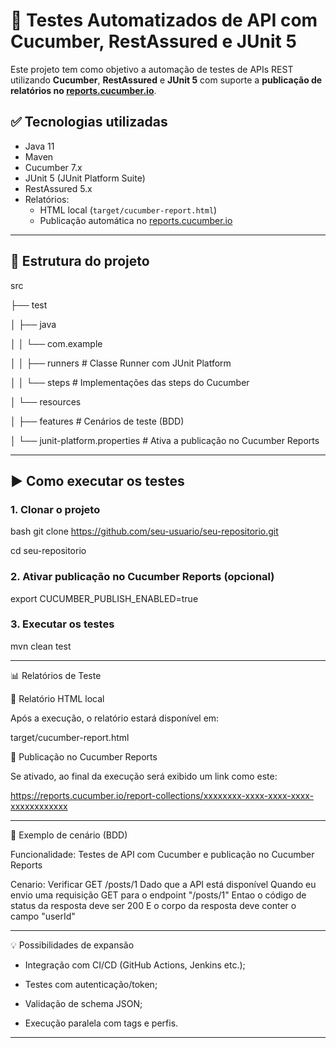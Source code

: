 # 🧪 Testes Automatizados de API com Cucumber, RestAssured e JUnit 5

Este projeto tem como objetivo a automação de testes de APIs REST utilizando **Cucumber**, **RestAssured** e **JUnit 5** com suporte a **publicação de relatórios no [reports.cucumber.io](https://reports.cucumber.io)**.

## ✅ Tecnologias utilizadas

- Java 11
- Maven
- Cucumber 7.x
- JUnit 5 (JUnit Platform Suite)
- RestAssured 5.x
- Relatórios:
  - HTML local (`target/cucumber-report.html`)
  - Publicação automática no [reports.cucumber.io](https://reports.cucumber.io)

---

## 📁 Estrutura do projeto

src

├── test

│ ├── java

│ │ └── com.example

│ │ ├── runners # Classe Runner com JUnit Platform

│ │ └── steps # Implementações das steps do Cucumber

│ └── resources

│ ├── features # Cenários de teste (BDD)

│ └── junit-platform.properties # Ativa a publicação no Cucumber Reports

---

## ▶️ Como executar os testes

### 1. Clonar o projeto

bash
git clone https://github.com/seu-usuario/seu-repositorio.git

cd seu-repositorio

### 2. Ativar publicação no Cucumber Reports (opcional)

export CUCUMBER_PUBLISH_ENABLED=true

### 3. Executar os testes
mvn clean test

---

📊 Relatórios de Teste

🔹 Relatório HTML local

Após a execução, o relatório estará disponível em:

target/cucumber-report.html

🔹 Publicação no Cucumber Reports

Se ativado, ao final da execução será exibido um link como este:

https://reports.cucumber.io/report-collections/xxxxxxxx-xxxx-xxxx-xxxx-xxxxxxxxxxxx

---

🧪 Exemplo de cenário (BDD)

Funcionalidade: Testes de API com Cucumber e publicação no Cucumber Reports

  Cenario: Verificar GET /posts/1
    Dado que a API está disponível
    Quando eu envio uma requisição GET para o endpoint "/posts/1"
    Entao o código de status da resposta deve ser 200
    E o corpo da resposta deve conter o campo "userId"

---    

💡 Possibilidades de expansão

* Integração com CI/CD (GitHub Actions, Jenkins etc.);

* Testes com autenticação/token;

* Validação de schema JSON;

* Execução paralela com tags e perfis.

---







